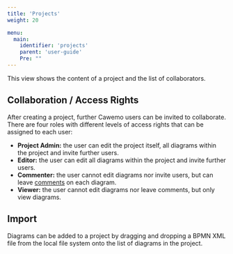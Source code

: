 ```yaml
---
title: 'Projects'
weight: 20

menu:
  main:
    identifier: 'projects'
    parent: 'user-guide'
    Pre: ""
---
```


This view shows the content of a project and the list of collaborators.

## Collaboration / Access Rights

After creating a project, further Cawemo users can be invited to collaborate. There are four roles with different levels of access rights that can be assigned to each user:

- **Project Admin:** the user can edit the project itself, all diagrams within the project and invite further users.
- **Editor:** the user can edit all diagrams within the project and invite further users.
- **Commenter:** the user cannot edit diagrams nor invite users, but can leave [comments](../diagrams#comments) on each diagram.
- **Viewer:** the user cannot edit diagrams nor leave comments, but only view diagrams.

## Import

Diagrams can be added to a project by dragging and dropping a BPMN XML file from the local file system onto the list of diagrams in the project.
